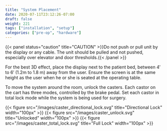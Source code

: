 ```yaml
---
title: "System Placement"
date: 2020-07-11T23:12:26-07:00
draft: false
weight: 221
tags: ["installation", "setup"]
categories: ["pre-op", "hardware"]
---
```



{{< panel status="caution" title="CAUTION" >}}Do not push or pull unit by the display or any cable. The unit should be pulled and not pushed, especially over elevator and door thresholds.{{< /panel >}}

For the best 3D effect, place the display next to the patient bed, between 4′ to 6′ (1.2m to 1.8 m) away from the user. Ensure the screen is at the same height as the user when he or she is seated at the operating table.

To move the system around the room, unlock the casters. Each castor on the cart has three modes, controlled by the brake pedal. Set each castor in total lock mode while the system is being used for surgery.

{{< figure src="/images/caster_directional_lock.svg" title="Directional Lock" width="100px" >}}
{{< figure src="/images/caster_unlock.svg" title="Unlocked" width="100px" >}}
{{< figure src="/images/caster_total_lock.svg" title="Full Lock" width="100px" >}}
